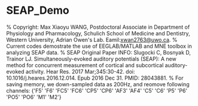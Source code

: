 # SEAP_Demo
% Copyright: Max Xiaoyu WANG, Postdoctoral Associate in Department of Physiology and Pharmacology, Schulich School of Medicine and Dentistry, Western University, Adrian Owen's Lab. Eamil:xwan2763@uwo.ca.
% Current codes demostrate the use of EEGLAB/MATLAB and MNE toolbox in analyzing SEAP data.
% SEAP Original Paper INFO: Slugocki C, Bosnyak D, Trainor LJ. Simultaneously-evoked auditory potentials (SEAP): A new method for concurrent measurement of cortical and subcortical auditory-evoked activity. Hear Res. 2017 Mar;345:30-42. doi: 10.1016/j.heares.2016.12.014. Epub 2016 Dec 31. PMID: 28043881.
% For saving memory, we down-sampled data as 200Hz, and reomove following channels: {'F5' 'F6' 'FC5' 'FC6' 'CP5' 'CP6' 'AF3' 'AF4' 'C5' 'C6' 'P5' 'P6' 'PO5' 'PO6' 'M1' 'M2'}

